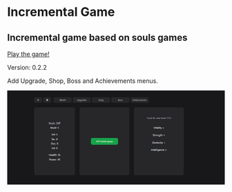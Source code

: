 <h1>Incremental Game</h1>

<h2>Incremental game based on souls games</h2>

[Play the game!](https://enriquenf07.github.io/incremental-game/)

Version: 0.2.2

Add Upgrade, Shop, Boss and Achievements menus.

![game](github-img/game.png)



